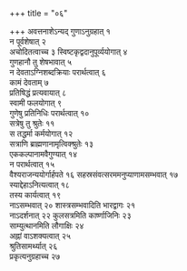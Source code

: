 +++
title = "०६"

+++
अवत्तनाशेऽन्यद् गुणाऽनुग्रहात् १   
न पूर्वशेषात् २   
अचोदितत्वाच्च ३
स्विष्टकृद्वदानुपूर्व्ययोगात् ४   
गुणहानौ तु शेषभावात् ५   
न
देवताऽग्निशब्दक्रियाः परार्थत्वात् ६   
कामं देवताम् ७   
प्रतिषिद्धं
प्रत्यवायात् ८   
स्वामी फलयोगात् ९   
गुणेषु प्रतिनिधिः
परार्थत्वात् १०   
सत्रेषु तु श्रुतेः ११   
स तद्धर्मा कर्मयोगात्
१२   
सत्राणि ब्राह्मणानामृत्विक्श्रुतेः १३   
एककल्पानामवैगुण्यात् १४   
न
परार्थत्वात् १५   
वैश्यराजन्ययोर्गार्हपते १६
सहस्रसंवत्सरममनुप्याणामसम्भवात्
१७   
स्याद्देहाऽनित्यत्वात् १८   
तस्य कार्यत्वात् १९   
नाऽसम्भवात् २०
शास्त्रसम्भवादिति भारद्वागः २१   
नाऽदर्शनात् २२
कुलसत्रमिति कार्ष्णाजिनिः २३   
साम्युत्थानमिति लौगाक्षिः
२४   
अह्नां वाऽशक्यत्वात् २५   
श्रुतिसामर्थ्यात् २६   
प्रकृत्यनुग्रहाच्च
२७   
